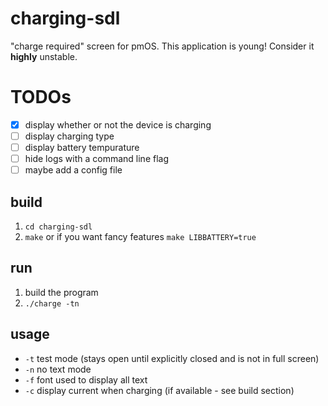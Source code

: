 # charging-sdl
"charge required" screen for pmOS.
This application is young! Consider it __highly__ unstable.

# TODOs
- [x] display whether or not the device is charging
- [ ] display charging type
- [ ] display battery tempurature
- [ ] hide logs with a command line flag
- [ ] maybe add a config file

## build
1. `cd charging-sdl`
2. `make` or if you want fancy features `make LIBBATTERY=true`

## run
1. build the program
2. `./charge -tn`

## usage
- `-t` test mode (stays open until explicitly closed and is not in full screen)
- `-n` no text mode
- `-f` font used to display all text
- `-c` display current when charging (if available - see build section)